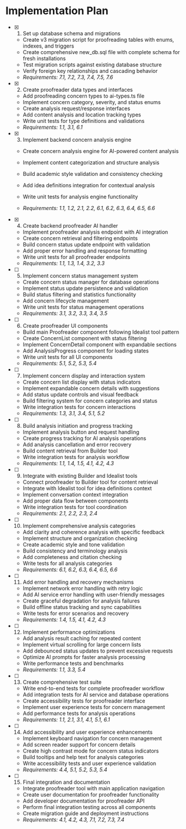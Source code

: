 # Implementation Plan

- [x] 1. Set up database schema and migrations

  - Create v3 migration script for proofreading tables with enums, indexes, and triggers
  - Create comprehensive new_db.sql file with complete schema for fresh installations
  - Test migration scripts against existing database structure
  - Verify foreign key relationships and cascading behavior
  - _Requirements: 7.1, 7.2, 7.3, 7.4, 7.5, 7.6_

- [x] 2. Create proofreader data types and interfaces

  - Add proofreading concern types to ai-types.ts file
  - Implement concern category, severity, and status enums
  - Create analysis request/response interfaces
  - Add content analysis and location tracking types
  - Write unit tests for type definitions and validations
  - _Requirements: 1.1, 3.1, 6.1_

- [x] 3. Implement backend concern analysis engine

  - Create concern analysis engine for AI-powered content analysis
  - Implement content categorization and structure analysis
  - Build academic style validation and consistency checking
  - Add idea definitions integration for contextual analysis

  - Write unit tests for analysis engine functionality
  - _Requirements: 1.1, 1.2, 2.1, 2.2, 6.1, 6.2, 6.3, 6.4, 6.5, 6.6_

- [x] 4. Create backend proofreader AI handler













  - Implement proofreader analysis endpoint with AI integration
  - Create concern retrieval and filtering endpoints
  - Build concern status update endpoint with validation
  - Add proper error handling and response formatting
  - Write unit tests for all proofreader endpoints
  - _Requirements: 1.1, 1.3, 1.4, 3.2, 3.3_

- [ ] 5. Implement concern status management system

  - Create concern status manager for database operations
  - Implement status update persistence and validation
  - Build status filtering and statistics functionality
  - Add concern lifecycle management
  - Write unit tests for status management operations
  - _Requirements: 3.1, 3.2, 3.3, 3.4, 3.5_

- [ ] 6. Create proofreader UI components

  - Build main Proofreader component following Idealist tool pattern
  - Create ConcernList component with status filtering
  - Implement ConcernDetail component with expandable sections
  - Add AnalysisProgress component for loading states
  - Write unit tests for all UI components
  - _Requirements: 5.1, 5.2, 5.3, 5.4_

- [ ] 7. Implement concern display and interaction system

  - Create concern list display with status indicators
  - Implement expandable concern details with suggestions
  - Add status update controls and visual feedback
  - Build filtering system for concern categories and status
  - Write integration tests for concern interactions
  - _Requirements: 1.3, 3.1, 3.4, 5.1, 5.2_

- [ ] 8. Build analysis initiation and progress tracking

  - Implement analysis button and request handling
  - Create progress tracking for AI analysis operations
  - Add analysis cancellation and error recovery
  - Build content retrieval from Builder tool
  - Write integration tests for analysis workflow
  - _Requirements: 1.1, 1.4, 1.5, 4.1, 4.2, 4.3_

- [ ] 9. Integrate with existing Builder and Idealist tools

  - Connect proofreader to Builder tool for content retrieval
  - Integrate with Idealist tool for idea definitions context
  - Implement conversation context integration
  - Add proper data flow between components
  - Write integration tests for tool coordination
  - _Requirements: 2.1, 2.2, 2.3, 2.4_

- [ ] 10. Implement comprehensive analysis categories

  - Add clarity and coherence analysis with specific feedback
  - Implement structure and organization checking
  - Create academic style and tone validation
  - Build consistency and terminology analysis
  - Add completeness and citation checking
  - Write tests for all analysis categories
  - _Requirements: 6.1, 6.2, 6.3, 6.4, 6.5, 6.6_

- [ ] 11. Add error handling and recovery mechanisms

  - Implement network error handling with retry logic
  - Add AI service error handling with user-friendly messages
  - Create graceful degradation for analysis failures
  - Build offline status tracking and sync capabilities
  - Write tests for error scenarios and recovery
  - _Requirements: 1.4, 1.5, 4.1, 4.2, 4.3_

- [ ] 12. Implement performance optimizations

  - Add analysis result caching for repeated content
  - Implement virtual scrolling for large concern lists
  - Add debounced status updates to prevent excessive requests
  - Optimize AI prompts for faster analysis processing
  - Write performance tests and benchmarks
  - _Requirements: 1.1, 3.3, 5.4_

- [ ] 13. Create comprehensive test suite

  - Write end-to-end tests for complete proofreader workflow
  - Add integration tests for AI service and database operations
  - Create accessibility tests for proofreader interface
  - Implement user experience tests for concern management
  - Add performance tests for analysis operations
  - _Requirements: 1.1, 2.1, 3.1, 4.1, 5.1, 6.1_

- [ ] 14. Add accessibility and user experience enhancements

  - Implement keyboard navigation for concern management
  - Add screen reader support for concern details
  - Create high contrast mode for concern status indicators
  - Build tooltips and help text for analysis categories
  - Write accessibility tests and user experience validation
  - _Requirements: 4.4, 5.1, 5.2, 5.3, 5.4_

- [ ] 15. Final integration and documentation

  - Integrate proofreader tool with main application navigation
  - Create user documentation for proofreader functionality
  - Add developer documentation for proofreader API
  - Perform final integration testing across all components
  - Create migration guide and deployment instructions
  - _Requirements: 4.1, 4.2, 4.3, 7.1, 7.2, 7.3, 7.4_
